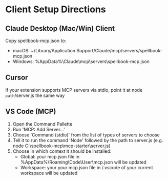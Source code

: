 # Client Setup Directions

## Claude Desktop (Mac/Win) Client

Copy spellbook-mcp.json to:

- macOS: ~/Library/Application Support/Claude/mcp/servers/spellbook-mcp.json
- Windows: %AppData%\Claude\mcp\servers\spellbook-mcp.json

## Cursor

If your extension supports MCP servers via stdio, point it at node `path`/server.js the same way

## VS Code (MCP)

1. Open the Command Pallette
2. Run 'MCP: Add Server...'
3. Choose 'Command (stdio)' from the list of types of servers to choose
4. Tell it to run the command 'Node' followed by the path to server.js (e.g. node C:\spellbook-mcp\mcp-starter\server.js)
5. Choose in which context it should be installed:
   - Global: your mcp.json file in %AppData%\Roaming\Code\User\mcp.json will be updated
   - Workspace: your your mcp.json file in /.vscode of your current workspace will be updated
